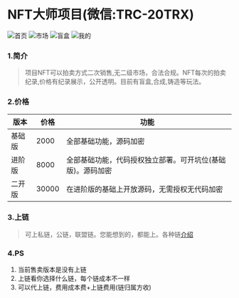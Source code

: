 # NFT大师项目(微信:TRC-20TRX)
![首页](./img/WX20220714-104132@2x.png)
![市场](./img/WX20220714-104211@2x.png)
![盲盒](./img/WX20220714-104231@2x.png)
![我的](./img/WX20220714-104245@2x.png)

### 1.简介
> 项目NFT可以拍卖方式二次销售,无二级市场，合法合规。NFT每次的拍卖纪录,价格有纪录展示，公开透明。目前有盲盒,合成,铸造等玩法。

### 2.价格
| 版本  | 价格  | 功能 |
| ------------ | ------------ |------------ |
| 基础版  | 2000  | 全部基础功能，源码加密|
| 进阶版  | 8000  | 全部基础功能，代码授权独立部署。可开坑位(基础版)。源码加密|
| 二开版  | 30000 | 在进阶版的基础上开放源码，无需授权无代码加密|


### 3.上链
> 可上私链，公链，联盟链。您能想到的，都能上。各种链[介绍](https://blog.csdn.net/susieweijs/article/details/125718689)


### 4.PS

1. 当前售卖版本是没有上链
2. 上链看你选择什么链，每个链成本不一样
3. 可以代上链，费用成本费+上链费用(链归属方收)